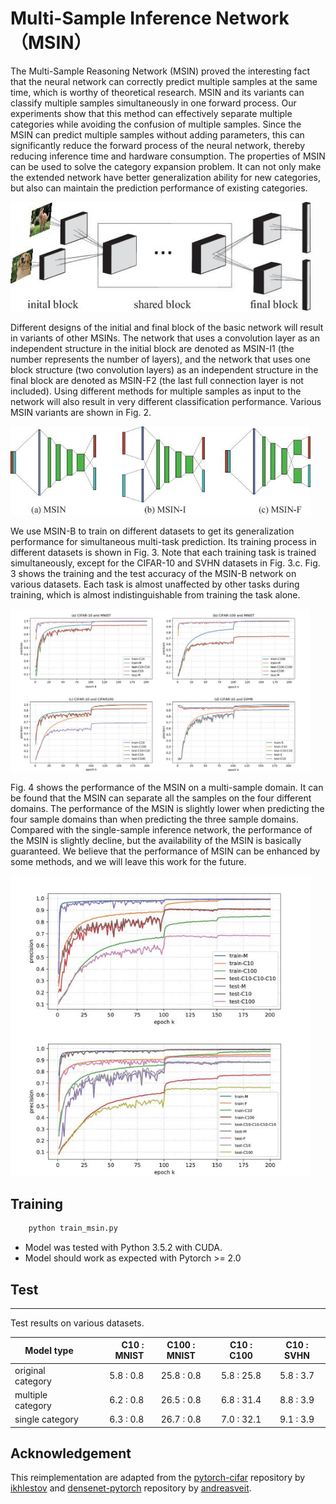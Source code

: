 # Multi-Sample Inference Network （MSIN）

The Multi-Sample Reasoning Network (MSIN) proved the interesting fact that the neural network can correctly predict multiple samples at the same time, which is worthy of theoretical research. MSIN and its variants can classify multiple samples simultaneously in one forward process. Our experiments show that this method can effectively separate multiple categories while avoiding the confusion of multiple samples. Since the MSIN can predict multiple samples without adding parameters, this can significantly reduce the forward process of the neural network, thereby reducing inference time and hardware consumption. The properties of MSIN can be used to solve the category expansion problem. It can not only make the extended network have better generalization ability for new categories, but also can maintain the prediction performance of existing categories.

<img src="https://github.com/liangdaojun/MSIN/blob/master/images/msin.jpg" width="480">

Different designs of the initial and final block of the basic network will result in variants of other MSINs. The network that uses a convolution layer as an independent structure in the initial block are denoted as MSIN-I1 (the number represents the number of layers), and the network that uses one block structure (two convolution layers) as an independent structure in the final block are denoted as MSIN-F2 (the last full connection layer is not included). Using different methods for multiple samples as input to the network will also result in very different classification performance.  Various MSIN variants are shown in Fig. 2.

<img src="https://github.com/liangdaojun/MSIN/blob/master/images/msin_var.jpg" width="480">

We use MSIN-B to train on different datasets to get its generalization performance for simultaneous multi-task prediction. Its training process in different datasets is shown in Fig. 3. Note that each training task is trained simultaneously, except for the CIFAR-10 and SVHN datasets in Fig. 3.c. Fig. 3 shows the training and the test accuracy of the MSIN-B network on various datasets. Each task is almost unaffected by other tasks during training, which is almost indistinguishable from training the task alone.

<img src="https://github.com/liangdaojun/MSIN/blob/master/images/msin_4.jpg" width="480">

Fig. 4 shows the performance of the MSIN on a multi-sample domain. It can be found that the MSIN can separate all the samples on the four different domains. The performance of the MSIN is slightly lower when predicting the four sample domains than when predicting the three sample domains. Compared with the single-sample inference network, the performance of the MSIN is slightly decline, but the availability of the MSIN is basically guaranteed. We believe that the performance of MSIN can be enhanced by some methods, and we will leave this work for the future.

<img src="https://github.com/liangdaojun/MSIN/blob/master/images/msin_mfcC.jpg" width="480">

## Training
```python
    python train_msin.py 
```

- Model was tested with Python 3.5.2 with CUDA.
- Model should work as expected with Pytorch >= 2.0

## Test
-----
Test results on various datasets. 


|Model type        | C10    : MNIST | C100  : MNIST | C10   : C100   |  C10  : SVHN   |
| --------         | -------------: |:------------: |:-------------: | :------------: |
|original category |  5.8  :  0.8   | 25.8  : 0.8   | 5.8   : 25.8   |  5.8   : 3.7   |
|multiple category |  6.2  :  0.8   | 26.5  : 0.8   | 6.8   : 31.4   |  8.8   : 3.9   |
|single   category |  6.3  :  0.8   | 26.7  : 0.8   | 7.0   : 32.1   |  9.1   : 3.9   |

## Acknowledgement
This reimplementation are adapted from the [pytorch-cifar](https://github.com/kuangliu/pytorch-cifar) repository by [ikhlestov](https://github.com/kuangliu) and  [densenet-pytorch](https://github.com/andreasveit/densenet-pytorch) repository by [andreasveit](https://github.com/andreasveit).
